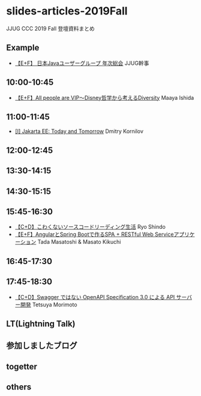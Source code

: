 # slides-articles-2019Fall
JJUG CCC 2019 Fall 登壇資料まとめ

## Example
- [【E+F】 日本Javaユーザーグループ 年次総会](https://ここにスライドURLを入れてね) JJUG幹事

## 10:00-10:45
- [【E+F】All people are VIP～Disney哲学から考えるDiversity](https://bit.ly/ccc-e1/maaya) Maaya Ishida

## 11:00-11:45
- [ [I] Jakarta EE: Today and Tomorrow](https://www.slideshare.net/DmitryKornilov/jakarta-ee-today-and-tomorrow) Dmitry Kornilov

## 12:00-12:45



## 13:30-14:15



## 14:30-15:15




## 15:45-16:30

- [【C+D】こわくないソースコードリーディング生活](https://speakerdeck.com/rshindo/jjug-ccc-2019-fall) Ryo Shindo
- [【E+F】AngularとSpring Bootで作るSPA + RESTful Web Serviceアプリケーション](https://www.slideshare.net/ssuser070fa9/angularspring-bootspa-restful-web-service) Tada Masatoshi & Masato Kikuchi


## 16:45-17:30



## 17:45-18:30

- [【C+D】Swagger ではない OpenAPI Specification 3.0 による API サーバー開発](https://www.slideshare.net/techblogyahoo/swagger-openapi-specification-30-api) Tetsuya Morimoto


## 



## LT(Lightning Talk)



## 参加しましたブログ




## togetter



## others
